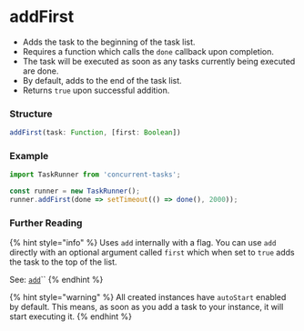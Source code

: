 # addFirst

* Adds the task to the beginning of the task list.
* Requires a function which calls the `done` callback upon completion. 
* The task will be executed as soon as any tasks currently being executed are done. 
* By default, adds to the end of the task list.
* Returns `true` upon successful addition.

### Structure

```javascript
addFirst(task: Function, [first: Boolean])
```

### Example

```javascript
import TaskRunner from 'concurrent-tasks';

const runner = new TaskRunner();
runner.addFirst(done => setTimeout(() => done(), 2000));
```

### Further Reading

{% hint style="info" %}
Uses `add` internally with a flag. You can use `add` directly with an optional argument called `first` which when set to `true` adds the task to the top of the list.

See: [`add`](add.md)\`\`
{% endhint %}

{% hint style="warning" %}
All created instances have `autoStart` enabled by default. This means, as soon as you add a task to your instance, it will start executing it.
{% endhint %}

